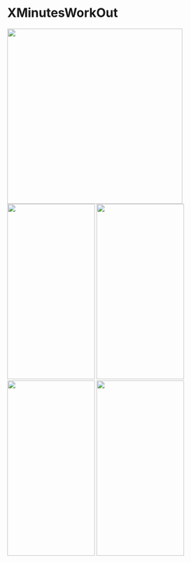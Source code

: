 # XMinutesWorkOut
<img src=https://user-images.githubusercontent.com/81194285/142292868-16d5e2ef-b2e2-4f9a-880c-85c3a7679b31.png width="400" height="400">

<div>
<img src=https://user-images.githubusercontent.com/81194285/145099966-4fd44cd8-a828-4ec9-8bf9-693baadec8e9.png width="200" height="400">
<img src=https://user-images.githubusercontent.com/81194285/145100234-9cefb7bf-a77d-49f0-99fc-8fa6c64dc11e.png width="200" height="400">
  </div>
<div>
<img src=https://user-images.githubusercontent.com/81194285/145109305-0f3c3b08-20b5-48fa-9cb8-2374630590cd.png width="200" height="400">
<img src=https://user-images.githubusercontent.com/81194285/145109383-60d022e0-790d-4234-98ba-24cf085cfb7d.png width="200" height="400">
</div>


